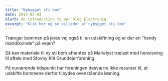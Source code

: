 ```yaml
---
title: "Nybygget sti bom"
date: 2017-02-03
blurb: An introduction to our blog Electroniq
excerpt: "Klik her og se billeder af nybygget sti bom"
---
```


Trænger bommen på jeres vej også til en udskiftning og er der en “handy mand/kvinde” på vejen?

Så kan materiale til ny  sti bom afhentes på Marielyst trælast med henvisning til aftale med Stovby Klit Grundejerforening.

På nuværende tidspunkt har foreningen desværre ikke resurser til, at udskifte bommene derfor tilbydes ovenstående løsning.